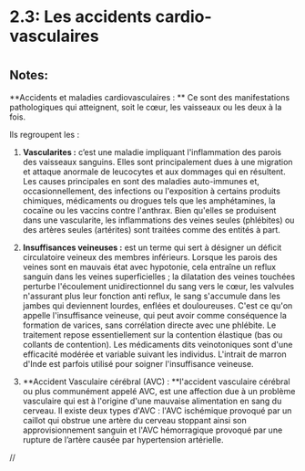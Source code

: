 
2.3: Les accidents cardio-vasculaires
=====================================

# 

## Notes:

**Accidents et maladies cardiovasculaires : ** Ce sont des manifestations pathologiques qui atteignent, soit le cœur, les vaisseaux ou les deux à la fois.


Ils regroupent les :

1. **Vascularites :** c’est une maladie impliquant l'inflammation des parois des vaisseaux sanguins. Elles sont principalement dues à une migration et attaque anormale de leucocytes et aux dommages qui en résultent.
Les causes principales en sont des maladies auto-immunes et, occasionnellement, des infections ou l'exposition à certains produits chimiques, médicaments ou drogues tels que les amphétamines, la cocaïne ou les vaccins contre l'anthrax.
Bien qu'elles se produisent dans une vascularite, les inflammations des veines seules (phlébites) ou des artères seules (artérites) sont traitées comme des entités à part.

2. **Insuffisances veineuses :** est un terme qui sert à désigner un déficit circulatoire veineux des membres inférieurs.
Lorsque les parois des veines sont en mauvais état avec hypotonie, cela entraîne un reflux sanguin dans les veines superficielles ; la dilatation des veines touchées perturbe l'écoulement unidirectionnel du sang vers le cœur, les valvules n'assurant plus leur fonction anti reflux, le sang s'accumule dans les jambes qui deviennent lourdes, enflées et douloureuses. C'est ce qu'on appelle l'insuffisance veineuse, qui peut avoir comme conséquence la formation de varices, sans corrélation directe avec une phlébite. Le traitement repose essentiellement sur la contention élastique (bas ou collants de contention). Les médicaments dits veinotoniques sont d'une efficacité modérée et variable suivant les individus. L'intrait de marron d'Inde est parfois utilisé pour soigner l'insuffisance veineuse.

3. **Accident Vasculaire cérébral (AVC) :  **l'accident vasculaire cérébral ou plus communément appelé AVC, est une affection due à un problème vasculaire qui est à l'origine d'une mauvaise alimentation en sang du cerveau. Il existe deux types d'AVC : l'AVC ischémique provoqué par un caillot qui obstrue une artère du cerveau stoppant ainsi son approvisionnement sanguin et l'AVC hémorragique provoqué par une rupture de l’artère causée par hypertension artérielle.

//